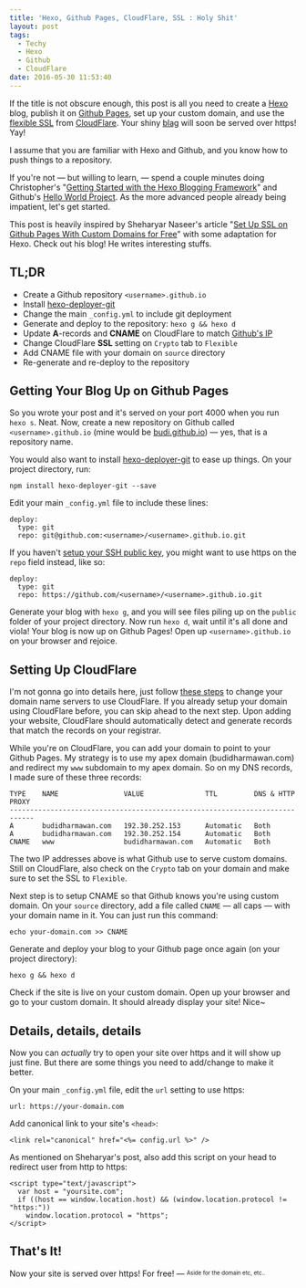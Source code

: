 ```yaml
---
title: 'Hexo, Github Pages, CloudFlare, SSL : Holy Shit'
layout: post
tags:
  - Techy
  - Hexo
  - Github
  - CloudFlare
date: 2016-05-30 11:53:40
---
```

If the title is not obscure enough, this post is all you need to create a [Hexo](https://hexo.io/) blog, publish it on [Github Pages](https://pages.github.com/), set up your custom domain, and use the [flexible SSL](https://www.cloudflare.com/ssl/) from [CloudFlare](https://www.cloudflare.com/). Your shiny [blag](https://xkcd.com/148/) will soon be served over https! Yay!

I assume that you are familiar with Hexo and Github, and you know how to push things to a repository.

If you're not &mdash; but willing to learn, &mdash; spend a couple minutes doing Christopher's "[Getting Started with the Hexo Blogging Framework](https://www.cgmartin.com/2016/01/03/getting-started-with-hexo-blog/)" and Github's [Hello World Project](https://guides.github.com/activities/hello-world/). As the more advanced people already being impatient, let's get started.
<!-- more -->
This post is heavily inspired by Sheharyar Naseer's article "[Set Up SSL on Github Pages With Custom Domains for Free](https://sheharyar.me/blog/free-ssl-for-github-pages-with-custom-domains/)" with some adaptation for Hexo. Check out his blog! He writes interesting stuffs.

## TL;DR

- Create a Github repository `<username>.github.io`
- Install [hexo-deployer-git](https://github.com/hexojs/hexo-deployer-git)
- Change the main `_config.yml` to include git deployment
- Generate and deploy to the repository: `hexo g && hexo d`
- Update __A__-records and __CNAME__ on CloudFlare to match [Github's IP](https://help.github.com/articles/setting-up-an-apex-domain/)
- Change CloudFlare __SSL__ setting on `Crypto` tab to `Flexible`
- Add CNAME file with your domain on `source` directory
- Re-generate and re-deploy to the repository

## Getting Your Blog Up on Github Pages

So you wrote your post and it's served on your port 4000 when you run `hexo s`. Neat.  Now, create a new repository on Github called `<username>.github.io` (mine would be [budi.github.io](https://github.com/budi/budi.github.io)) &mdash; yes, that is a repository name.

You would also want to install [hexo-deployer-git](https://github.com/hexojs/hexo-deployer-git) to ease up things. On your project directory, run:

    npm install hexo-deployer-git --save

Edit your main `_config.yml` file to include these lines:

    deploy:
      type: git
      repo: git@github.com:<username>/<username>.github.io.git

If you haven't [setup your SSH public key](https://help.github.com/articles/generating-an-ssh-key/), you might want to use https on the `repo` field instead, like so:

    deploy:
      type: git
      repo: https://github.com/<username>/<username>.github.io.git

Generate your blog with `hexo g`, and you will see files piling up on the `public` folder of your project directory. Now run `hexo d`, wait until it's all done and viola! Your blog is now up on Github Pages! Open up `<username>.github.io` on your browser and rejoice.

## Setting Up CloudFlare

I'm not gonna go into details here, just follow [these steps](https://support.cloudflare.com/hc/en-us/categories/200275218-Getting-Started) to change your domain name servers to use CloudFlare. If you already setup your domain using CloudFlare before, you can skip ahead to the next step. Upon adding your website, CloudFlare should automatically detect and generate records that match the records on your registrar.

While you're on CloudFlare, you can add your domain to point to your Github Pages. My strategy is to use my apex domain (budidharmawan.com) and redirect my `www` subdomain to my apex domain. So on my DNS records, I made sure of these three records:

    TYPE    NAME                VALUE               TTL         DNS & HTTP PROXY
    ----------------------------------------------------------------------------
    A       budidharmawan.com   192.30.252.153      Automatic   Both
    A       budidharmawan.com   192.30.252.154      Automatic   Both
    CNAME   www                 budidharmawan.com   Automatic   Both

The two IP addresses above is what Github use to serve custom domains. Still on CloudFlare, also check on the `Crypto` tab on your domain and make sure to set the SSL to `Flexible`.

Next step is to setup CNAME so that Github knows you're using custom domain. On your `source` directory, add a file called `CNAME` &mdash; all caps &mdash; with your domain name in it. You can just run this command:

    echo your-domain.com >> CNAME

Generate and deploy your blog to your Github page once again (on your project directory):

    hexo g && hexo d

Check if the site is live on your custom domain. Open up your browser and go to your custom domain. It should already display your site! Nice~

## Details, details, details

Now you can _actually_ try to open your site over https and it will show up just fine. But there are some things you need to add/change to make it better.

On your main `_config.yml` file, edit the `url` setting to use https:

    url: https://your-domain.com

Add canonical link to your site's `<head>`:

    <link rel="canonical" href="<%= config.url %>" />

As mentioned on Sheharyar's post, also add this script on your head to redirect user from http to https:

    <script type="text/javascript">
      var host = "yoursite.com";
      if ((host == window.location.host) && (window.location.protocol != "https:"))
        window.location.protocol = "https";
    </script>

## That's It!

Now your site is served over https! For free! &mdash; <sup><sub>Aside for the domain etc, etc..</sub></sup>


